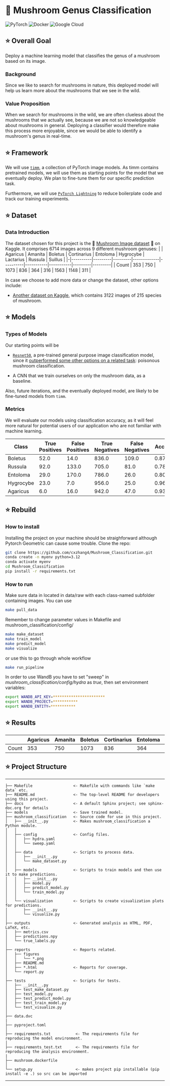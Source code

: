 # :mushroom: Mushroom Genus Classification

![PyTorch](https://img.shields.io/badge/PyTorch-%23EE4C2C.svg?style=for-the-badge&logo=PyTorch&logoColor=white)
![Docker](https://img.shields.io/badge/docker-%230db7ed.svg?style=for-the-badge&logo=docker&logoColor=white)
![Google Cloud](https://img.shields.io/badge/GoogleCloud-%234285F4.svg?style=for-the-badge&logo=google-cloud&logoColor=white)


## :star: Overall Goal
Deploy a machine learning model that classifies the genus of a mushroom based on its image.

### Background

Since we like to search for mushrooms in nature, this deployed model will help us learn more about the mushrooms that we see in the wild.

### Value Proposition

When we search for mushrooms in the wild, we are often clueless about the mushrooms that we actually see, because we are not so knowledgeable about mushrooms in general. Deploying a classifier would therefore make this process more enjoyable, since we would be able to identify a mushroom's genus in real-time.

## :star: Framework
We will use [`timm`](https://huggingface.co/docs/timm/index), a collection of PyTorch image models. As timm contains pretrained models, we will use them as starting points for the model that we eventually deploy. We plan to fine-tune them for our specific prediction task.

Furthermore, we will use [`PyTorch Lightning`](https://github.com/Lightning-AI/pytorch-lightning) to reduce boilerplate code and track our training experiments.

## :star: Dataset
### Data Introduction
The dataset chosen for this project is the :mushroom: [Mushroom Image dataset](https://www.kaggle.com/datasets/maysee/mushrooms-classification-common-genuss-images) :mushroom: on Kaggle. It comprises 6714 images across 9 different mushroom genuses:
|  | Agaricus | Amanita | Boletus | Cortinarius | Entoloma | Hygrocybe | Lactarius | Russula | Suillus |
|-|----------|---------|---------|-------------|----------|-----------|-----------|---------|---------|
| Count | 353 | 750 | 1073 | 836 | 364 | 316 | 1563 | 1148 | 311 |

In case we choose to add more data or change the dataset, other options include:
- [Another dataset on Kaggle](https://www.kaggle.com/datasets/daniilonishchenko/mushrooms-images-classification-215), which contains 3122 images of 215 species of mushroom.

## :star: Models

### Types of Models

Our starting points will be
- [`Resnet50`](https://huggingface.co/timm/resnet50.a1_in1k), a pre-trained general purpose image classification model, since it [outperformed some other options on a related task](https://arxiv.org/pdf/2210.10351): poisonous mushroom classification.

- A CNN that we train ourselves on only the mushroom data, as a baseline.

Also, future iterations, and the eventually deployed model, are likely to be fine-tuned models from `timm`.

### Metrics

We will evaluate our models using classification accuracy, as it will feel more natural for potential users of our application who are not familiar with machine learning.

| Class      | True Positives | False Positives | True Negatives | False Negatives | Accuracy | Precision | Recall  | F1 Score |
|------------|----------------|-----------------|----------------|-----------------|----------|-----------|---------|----------|
| Boletus    | 52.0           | 14.0            | 836.0          | 109.0           | 0.878338 | 0.787879  | 0.322981| 0.458150 |
| Russula    | 92.0           | 133.0           | 705.0          | 81.0            | 0.788328 | 0.408889  | 0.531792| 0.462312 |
| Entoloma   | 29.0           | 170.0           | 786.0          | 26.0            | 0.806133 | 0.145729  | 0.527273| 0.228346 |
| Hygrocybe  | 23.0           | 7.0             | 956.0          | 25.0            | 0.968348 | 0.766667  | 0.479167| 0.589744 |
| Agaricus   | 6.0            | 16.0            | 942.0          | 47.0            | 0.937685 | 0.272727  | 0.113208| 0.160000 |

## :star: Rebuild

### How to install
Installing the project on your machine should be straighforward although Pytorch Geometric can cause some trouble. Clone the repo:
```bash
git clone https://github.com/cxzhang4/Mushroom_Classification.git
conda create -n myenv python=3.12
conda activate myenv
cd Mushroom_Classification
pip install -r requirements.txt
```

### How to run
Make sure data in located in data/raw with each class-named subfolder containing images.
You can use
```bash
make pull_data
```
Remember to change parameter values in Makefile and mushroom_classification/config/
```bash
make make_dataset
make train_model
make predict_model
make visualize
```
or use this to go through whole workflow
```bash
make run_pipeline
```
In order to use WandB you have to set "sweep" in *mushroom_classification/config/hydra* as *true*, then set environment variables:
```bash
export WANDB_API_KEY=***********************
export WANDB_PROJECT=***********
export WANDB_ENTITY=***********
```
## :star: Results
|  | Agaricus | Amanita | Boletus | Cortinarius | Entoloma | Hygrocybe | Lactarius | Russula | Suillus |
|-|----------|---------|---------|-------------|----------|-----------|-----------|---------|---------|
| Count | 353 | 750 | 1073 | 836 | 364 | 316 | 1563 | 1148 | 311 |

## :star: Project Structure
------------

    ├── Makefile                  <- Makefile with commands like `make data` etc.
    ├── README.md                 <- The top-level README for developers using this project.
    ├── docs                      <- A default Sphinx project; see sphinx-doc.org for details
    ├── models                    <- Save trained model.
    ├── mushroom_classification   <- Source code for use in this project.
    │   ├── __init__.py           <- Makes mushroom_classification a Python module.
    │   │
    │   ├── config                <- Config files.
    │   │   ├── hydra.yaml
    │   │   └── sweep.yaml
    │   │
    │   ├── data                  <- Scripts to process data.
    │   │   ├── __init__.py
    │   │   └── make_dataset.py
    │   │
    │   ├── models                <- Scripts to train models and then use it to make predictions.
    │   │   ├── __init__.py
    │   │   ├── model.py
    │   │   ├── predict_model.py
    │   │   └── train_model.py
    │   │
    │   └── visualization         <- Scripts to create visualization plots for predictions.
    │       ├── __init__.py
    │       └── visualize.py
    │
    ├── outputs                   <- Generated analysis as HTML, PDF, LaTeX, etc.
    │   ├── metrics.csv
    │   ├── predictions.npy
    │   └── true_labels.py
    │
    ├── reports                   <- Reports related.
    │   ├── figures
    │   │   └── *.png
    │   ├── README.md
    │   ├── *.html                <- Reports for coverage.
    │   └── report.py
    │
    ├── tests                     <- Scripts for tests.
    │   ├── __init__.py
    │   ├── test_make_dataset.py
    │   ├── test_model.py
    │   ├── test_predict_model.py
    │   ├── test_train_model.py
    │   └── test_visualize.py
    │
    ├── data.dvc          
    |
    ├── pyproject.toml
    │
    ├── requirements.txt           <- The requirements file for reproducing the model environment.
    │
    ├── requirements_test.txt      <- The requirements file for reproducing the analysis environment.
    |
    ├── mushroom.dockerfile 
    │
    └── setup.py                   <- makes project pip installable (pip install -e .) so src can be imported

--------


